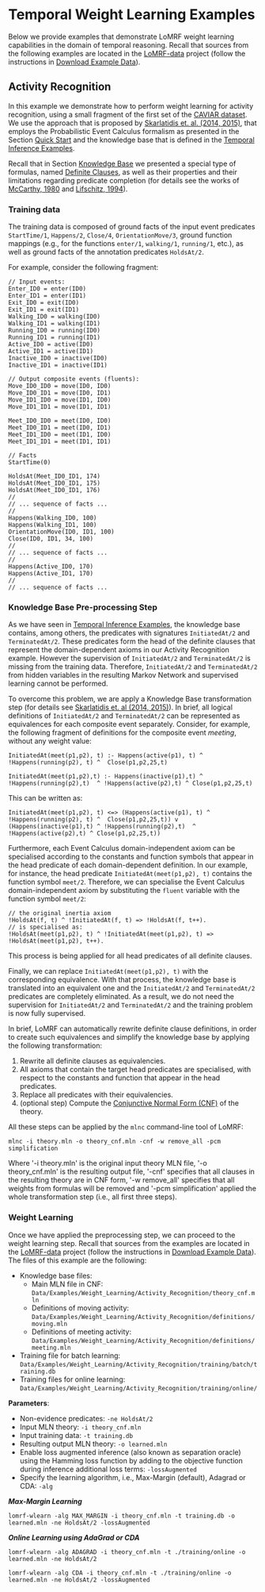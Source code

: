 # Temporal Weight Learning Examples

Below we provide examples that demonstrate LoMRF weight learning capabilities in the domain of temporal reasoning. Recall that sources from the following examples are located in the [LoMRF-data](https://github.com/anskarl/LoMRF-data) project (follow the instructions in [Download Example Data](6_2_download_example_data.md)).

## Activity Recognition

In this example we demonstrate how to perform weight learning for activity recognition, using a small fragment of the first set of the [CAVIAR dataset](http://homepages.inf.ed.ac.uk/rbf/CAVIARDATA1/). We use the approach that is proposed by [Skarlatidis et. al. (2014, 2015)](8_referencies.md), that employs the Probabilistic Event Calculus formalism as presented in the Section [Quick Start](0_quick_start.md) and the knowledge base that is defined in the [Temporal Inference Examples](2_2_temporal_inference_examples.md).

Recall that in Section [Knowledge Base](1_1_knowledge_base.md) we presented a special type of formulas, named [Definite Clauses](1_1_knowledge_base.md#definite-clauses), as well as their properties and their limitations regarding predicate completion (for details see the works of [McCarthy, 1980](8_references.md) and [Lifschitz, 1994](8_references.md)).

### Training data

The training data is composed of ground facts of the input event predicates `StartTime/1`, `Happens/2`, `Close/4`, `OrientationMove/3`, ground function mappings (e.g., for the functions `enter/1`, `walking/1`, `running/1`, etc.), as well as ground facts of the annotation predicates `HoldsAt/2`.

For example, consider the following fragment:

```lang-none
// Input events:
Enter_ID0 = enter(ID0)
Enter_ID1 = enter(ID1)
Exit_ID0 = exit(ID0)
Exit_ID1 = exit(ID1)
Walking_ID0 = walking(ID0)
Walking_ID1 = walking(ID1)
Running_ID0 = running(ID0)
Running_ID1 = running(ID1)
Active_ID0 = active(ID0)
Active_ID1 = active(ID1)
Inactive_ID0 = inactive(ID0)
Inactive_ID1 = inactive(ID1)

// Output composite events (fluents):
Move_ID0_ID0 = move(ID0, ID0)
Move_ID0_ID1 = move(ID0, ID1)
Move_ID1_ID0 = move(ID1, ID0)
Move_ID1_ID1 = move(ID1, ID1)

Meet_ID0_ID0 = meet(ID0, ID0)
Meet_ID0_ID1 = meet(ID0, ID1)
Meet_ID1_ID0 = meet(ID1, ID0)
Meet_ID1_ID1 = meet(ID1, ID1)

// Facts
StartTime(0)

HoldsAt(Meet_ID0_ID1, 174)
HoldsAt(Meet_ID0_ID1, 175)
HoldsAt(Meet_ID0_ID1, 176)
//
// ... sequence of facts ...
//
Happens(Walking_ID0, 100)
Happens(Walking_ID1, 100)
OrientationMove(ID0, ID1, 100)
Close(ID0, ID1, 34, 100)
//
// ... sequence of facts ...
//
Happens(Active_ID0, 170)
Happens(Active_ID1, 170)
//
// ... sequence of facts ...
```


### Knowledge Base Pre-processing Step

As we have seen in [Temporal Inference Examples](2_2_temporal_inference_examples.md), the knowledge base contains, among others, the predicates with signatures `InitiatedAt/2` and `TerminatedAt/2`. These predicates form the head of the definite clauses that represent the domain-dependent axioms in our Activity Recognition example. However the supervision of `InitiatedAt/2` and `TerminatedAt/2` is missing from the training data. Therefore, `InitiatedAt/2` and `TerminatedAt/2` from hidden variables in the resulting Markov Network and supervised learning cannot be performed.

To overcome this problem, we are apply a Knowledge Base transformation step (for details see [Skarlatidis et. al (2014, 2015)](8_referencies.md)). In brief, all logical definitions of `InitiatedAt/2` and `TerminatedAt/2` can be represented as equivalences for each composite event separately. Consider, for example, the following fragment of definitions for the composite event *meeting*, without any weight value:

```lang-none
InitiatedAt(meet(p1,p2), t) :- Happens(active(p1), t) ^ !Happens(running(p2), t) ^  Close(p1,p2,25,t)

InitiatedAt(meet(p1,p2),t) :- Happens(inactive(p1),t) ^ !Happens(running(p2),t)  ^ !Happens(active(p2),t) ^ Close(p1,p2,25,t)
```

This can be written as:
```lang-none
InitiatedAt(meet(p1,p2), t) <=> (Happens(active(p1), t) ^ !Happens(running(p2), t) ^  Close(p1,p2,25,t)) v (Happens(inactive(p1),t) ^ !Happens(running(p2),t)  ^ !Happens(active(p2),t) ^ Close(p1,p2,25,t))
```

Furthermore, each Event Calculus domain-independent axiom can be specialised according to the constants and function symbols that appear in the head predicate of each domain-dependent definition. In our example, for instance, the head predicate `InitiatedAt(meet(p1,p2), t)` contains the function symbol `meet/2`. Therefore, we can specialise the Event Calculus domain-independent axiom by substituting the `fluent` variable with the function symbol `meet/2`:

```lang-none
// the original inertia axiom
!HoldsAt(f, t) ^ !InitiatedAt(f, t) => !HoldsAt(f, t++).
// is specialised as:
!HoldsAt(meet(p1,p2), t) ^ !InitiatedAt(meet(p1,p2), t) => !HoldsAt(meet(p1,p2), t++).
```
This process is being applied for all head predicates of all definite clauses.

Finally, we can replace `InitiatedAt(meet(p1,p2), t)` with the corresponding equivalence. With that process, the knowledge base is translated into an equivalent one and the `InitiatedAt/2` and `TerminatedAt/2` predicates are completely eliminated. As a result, we do not need the supervision for `InitiatedAt/2` and `TerminatedAt/2` and the training problem is now fully supervised.

In brief, LoMRF can automatically rewrite definite clause definitions, in order to create such equivalences and simplify the knowledge base by applying the following transformation:
1. Rewrite all definite clauses as equivalencies.
2. All axioms that contain the target head predicates are specialised, with respect to the constants and function that appear in the head predicates.
3. Replace all predicates with their equivalencies.
4. (optional step) Compute the [Conjunctive Normal Form (CNF)](https://en.wikipedia.org/wiki/Conjunctive_normal_form) of the theory.

All these steps can be applied by the `mlnc` command-line tool of LoMRF:
```lang-none
mlnc -i theory.mln -o theory_cnf.mln -cnf -w remove_all -pcm simplification
```
Where '-i theory.mln' is the original input theory MLN file, '-o theory_cnf.mln' is the resulting output file, '-cnf' specifies that all clauses in the resulting theory are in CNF form, '-w remove_all' specifies that all weights from formulas will be removed and '-pcm simplification' applied the whole transformation step (i.e., all first three steps).


### Weight Learning

Once we have applied the preprocessing step, we can proceed to the weight learning step. Recall that sources from the examples are located in the [LoMRF-data](https://github.com/anskarl/LoMRF-data) project (follow the instructions in [Download Example Data](6_2_download_example_data.md)). The files of this example are the following:
  * Knowledge base files:
    * Main MLN file in CNF: `Data/Examples/Weight_Learning/Activity_Recognition/theory_cnf.mln`
    * Definitions of moving activity: `Data/Examples/Weight_Learning/Activity_Recognition/definitions/moving.mln`
    * Definitions of meeting activity: `Data/Examples/Weight_Learning/Activity_Recognition/definitions/meeting.mln`
  * Training file for batch learning: `Data/Examples/Weight_Learning/Activity_Recognition/training/batch/training.db`
  * Training files for online learning: `Data/Examples/Weight_Learning/Activity_Recognition/training/online/`


**Parameters**:
 * Non-evidence predicates: `-ne HoldsAt/2`
 * Input MLN theory: `-i theory_cnf.mln`
 * Input training data: `-t training.db`
 * Resulting output MLN theory: `-o learned.mln`
 * Enable loss augmented inference (also known as separation oracle) using the Hamming loss function by adding to the objective function during inference additional loss terms: `-lossAugmented`
 * Specify the learning algorithm, i.e., Max-Margin (default), Adagrad or CDA: `-alg`

***Max-Margin Learning***

```lang-none
lomrf-wlearn -alg MAX_MARGIN -i theory_cnf.mln -t training.db -o learned.mln -ne HoldsAt/2 -lossAugmented
```
***Online Learning using AdaGrad or CDA***

```lang-none
lomrf-wlearn -alg ADAGRAD -i theory_cnf.mln -t ./training/online -o learned.mln -ne HoldsAt/2

lomrf-wlearn -alg CDA -i theory_cnf.mln -t ./training/online -o learned.mln -ne HoldsAt/2 -lossAugmented
```